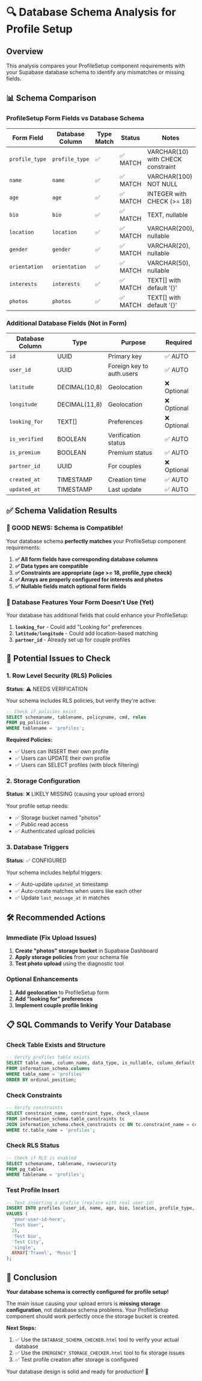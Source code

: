 # 🔍 Database Schema Analysis for Profile Setup

## Overview
This analysis compares your ProfileSetup component requirements with your Supabase database schema to identify any mismatches or missing fields.

## 📊 Schema Comparison

### ProfileSetup Form Fields vs Database Schema

| Form Field | Database Column | Type Match | Status | Notes |
|------------|----------------|------------|---------|-------|
| `profile_type` | `profile_type` | ✅ | ✅ MATCH | VARCHAR(10) with CHECK constraint |
| `name` | `name` | ✅ | ✅ MATCH | VARCHAR(100) NOT NULL |
| `age` | `age` | ✅ | ✅ MATCH | INTEGER with CHECK (>= 18) |
| `bio` | `bio` | ✅ | ✅ MATCH | TEXT, nullable |
| `location` | `location` | ✅ | ✅ MATCH | VARCHAR(200), nullable |
| `gender` | `gender` | ✅ | ✅ MATCH | VARCHAR(20), nullable |
| `orientation` | `orientation` | ✅ | ✅ MATCH | VARCHAR(50), nullable |
| `interests` | `interests` | ✅ | ✅ MATCH | TEXT[] with default '{}' |
| `photos` | `photos` | ✅ | ✅ MATCH | TEXT[] with default '{}' |

### Additional Database Fields (Not in Form)

| Database Column | Type | Purpose | Required |
|----------------|------|---------|----------|
| `id` | UUID | Primary key | ✅ AUTO |
| `user_id` | UUID | Foreign key to auth.users | ✅ AUTO |
| `latitude` | DECIMAL(10,8) | Geolocation | ❌ Optional |
| `longitude` | DECIMAL(11,8) | Geolocation | ❌ Optional |
| `looking_for` | TEXT[] | Preferences | ❌ Optional |
| `is_verified` | BOOLEAN | Verification status | ✅ AUTO |
| `is_premium` | BOOLEAN | Premium status | ✅ AUTO |
| `partner_id` | UUID | For couples | ❌ Optional |
| `created_at` | TIMESTAMP | Creation time | ✅ AUTO |
| `updated_at` | TIMESTAMP | Last update | ✅ AUTO |

## ✅ Schema Validation Results

### 🎉 GOOD NEWS: Schema is Compatible!

Your database schema **perfectly matches** your ProfileSetup component requirements:

1. **✅ All form fields have corresponding database columns**
2. **✅ Data types are compatible**
3. **✅ Constraints are appropriate (age >= 18, profile_type check)**
4. **✅ Arrays are properly configured for interests and photos**
5. **✅ Nullable fields match optional form fields**

### 🔧 Database Features Your Form Doesn't Use (Yet)

Your database has additional fields that could enhance your ProfileSetup:

1. **`looking_for`** - Could add "Looking for" preferences
2. **`latitude/longitude`** - Could add location-based matching
3. **`partner_id`** - Already set up for couple profiles

## 🚨 Potential Issues to Check

### 1. Row Level Security (RLS) Policies
**Status**: ⚠️ NEEDS VERIFICATION

Your schema includes RLS policies, but verify they're active:

```sql
-- Check if policies exist
SELECT schemaname, tablename, policyname, cmd, roles 
FROM pg_policies 
WHERE tablename = 'profiles';
```

**Required Policies:**
- ✅ Users can INSERT their own profile
- ✅ Users can UPDATE their own profile  
- ✅ Users can SELECT profiles (with block filtering)

### 2. Storage Configuration
**Status**: ❌ LIKELY MISSING (causing your upload errors)

Your profile setup needs:
- ✅ Storage bucket named "photos"
- ✅ Public read access
- ✅ Authenticated upload policies

### 3. Database Triggers
**Status**: ✅ CONFIGURED

Your schema includes helpful triggers:
- ✅ Auto-update `updated_at` timestamp
- ✅ Auto-create matches when users like each other
- ✅ Update `last_message_at` in matches

## 🛠️ Recommended Actions

### Immediate (Fix Upload Issues)
1. **Create "photos" storage bucket** in Supabase Dashboard
2. **Apply storage policies** from your schema file
3. **Test photo upload** using the diagnostic tool

### Optional Enhancements
1. **Add geolocation** to ProfileSetup form
2. **Add "looking for" preferences** 
3. **Implement couple profile linking**

## 📋 SQL Commands to Verify Your Database

### Check Table Exists and Structure
```sql
-- Verify profiles table exists
SELECT table_name, column_name, data_type, is_nullable, column_default
FROM information_schema.columns 
WHERE table_name = 'profiles' 
ORDER BY ordinal_position;
```

### Check Constraints
```sql
-- Verify constraints
SELECT constraint_name, constraint_type, check_clause
FROM information_schema.table_constraints tc
JOIN information_schema.check_constraints cc ON tc.constraint_name = cc.constraint_name
WHERE tc.table_name = 'profiles';
```

### Check RLS Status
```sql
-- Check if RLS is enabled
SELECT schemaname, tablename, rowsecurity 
FROM pg_tables 
WHERE tablename = 'profiles';
```

### Test Profile Insert
```sql
-- Test inserting a profile (replace with real user_id)
INSERT INTO profiles (user_id, name, age, bio, location, profile_type, interests)
VALUES (
  'your-user-id-here',
  'Test User',
  25,
  'Test bio',
  'Test City',
  'single',
  ARRAY['Travel', 'Music']
);
```

## 🎯 Conclusion

**Your database schema is correctly configured for profile setup!** 

The main issue causing your upload errors is **missing storage configuration**, not database schema problems. Your ProfileSetup component should work perfectly once the storage bucket is created.

**Next Steps:**
1. ✅ Use the `DATABASE_SCHEMA_CHECKER.html` tool to verify your actual database
2. ✅ Use the `EMERGENCY_STORAGE_CHECKER.html` tool to fix storage issues
3. ✅ Test profile creation after storage is configured

Your database design is solid and ready for production! 🚀